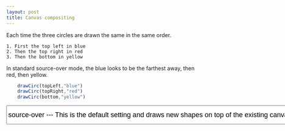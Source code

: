 ```yaml
---
layout: post
title: Canvas compositing
---
```


Each time the three circles are drawn the same in the same order.

    1. First the top left in blue
    2. Then the top right in red
    3. Then the bottom in yellow
In standard source-over mode, the blue looks to be the farthest away, then red, then yellow.

```javascript
    drawCirc(topLeft,"blue")
    drawCirc(topRight,"red")
    drawCirc(bottom,"yellow")
```

<select id="composite" style="height: 50px;font-size: large;">
	<option value="source-over"> source-over --- This is the default setting and draws new shapes on top of the existing canvas content. </option>
	<option value="source-in"> source-in --- The new shape is drawn only where both the new shape and the destination canvas overlap. Everything else is made transparent. </option>
	<option value="source-out"> source-out --- The new shape is drawn where it doesn't overlap the existing canvas content. </option>
	<option value="source-atop"> source-atop --- The new shape is only drawn where it overlaps the existing canvas content. </option>
	<option value="destination-over"> destination-over --- New shapes are drawn behind the existing canvas content. </option>
	<option value="destination-in"> destination-in --- The existing canvas content is kept where both the new shape and existing canvas content overlap. Everything else is made transparent. </option>
	<option value="destination-out"> destination-out --- The existing content is kept where it doesn't overlap the new shape. </option>
	<option value="destination-atop"> destination-atop --- The existing canvas is only kept where it overlaps the new shape. The new shape is drawn behind the canvas content. </option>
	<option value="lighter"> lighter --- Where both shapes overlap the color is determined by adding color values. </option>
	<option value="copy"> copy --- Only the existing canvas is present. </option>
	<option value="xor"> xor --- Shapes are made transparent where both overlap and drawn normal everywhere else. </option>
	<option value="multiply"> multiply --- The pixels are of the top layer are multiplied with the corresponding pixel of the bottom layer. A darker picture is the result. </option>
	<option value="screen"> screen --- The pixels are inverted, multiplied, and inverted again. A lighter picture is the result (opposite of multiply) </option>
	<option value="overlay"> overlay --- A combination of multiply and screen. Dark parts on the base layer become darker, and light parts become lighter. </option>
	<option value="darken"> darken --- Retains the darkest pixels of both layers. </option>
	<option value="lighten"> lighten --- Retains the lightest pixels of both layers. </option>
	<option value="color-dodge"> color-dodge --- Divides the bottom layer by the inverted top layer. </option>
	<option value="color-burn"> color-burn --- Divides the inverted bottom layer by the top layer, and then inverts the result. </option>
	<option value="hard-light"> hard-light --- A combination of multiply and screen like overlay, but with top and bottom layer swapped. </option>
	<option value="soft-light"> soft-light --- A softer version of hard-light. Pure black or white does not result in pure black or white. </option>
	<option value="difference"> difference --- Subtracts the bottom layer from the top layer or the other way round to always get a positive value. </option>
	<option value="exclusion"> exclusion --- Like difference, but with lower contrast. </option>
	<option value="hue"> hue --- Preserves the luma and chroma of the bottom layer, while adopting the hue of the top layer. </option>
	<option value="saturation"> saturation --- Preserves the luma and hue of the bottom layer, while adopting the chroma of the top layer. </option>
	<option value="color"> color --- Preserves the luma of the bottom layer, while adopting the hue and chroma of the top layer. </option>
	<option value="luminosity"> luminosity --- Preserves the hue and chroma of the bottom layer, while adopting the luma of the top layer. </option>
</select>

<canvas id="canvas1" width="450px" height="400px">
<canvas id="canvas2" width="450px" height="400px">
<script src="/public/js/compositeCanvas.js"></script>
